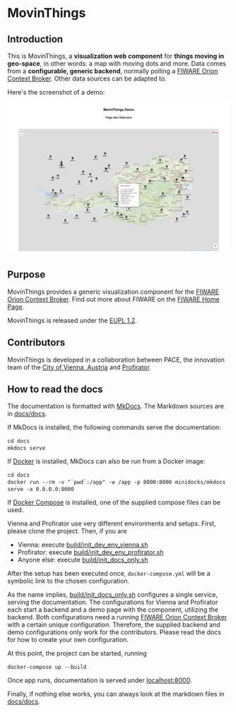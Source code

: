 # MovinThings

## Introduction

This is MovinThings, a __visualization web component__ for
__things moving in geo-space__, in other words: a map with
moving dots and more. Data comes from a __configurable,
generic backend__, normally polling a [FIWARE Orion Context
Broker](https://fiware-orion.readthedocs.io/en/master/).
Other data sources can be adapted to.

Here's the screenshot of a demo:

![Flights over Austria](docs/docs/img/screenshot_flights_over_austria.png)

## Purpose

MovinThings provides a generic visualization component for
the [FIWARE Orion Context
Broker](https://fiware-orion.readthedocs.io/en/master/).
Find out more about FIWARE on the [FIWARE Home
Page](https://www.fiware.org/).

MovinThings is released under the [EUPL
1.2](https://joinup.ec.europa.eu/collection/eupl/eupl-text-eupl-12).

## Contributors

MovinThings is developed in a collaboration between PACE,
the innovation team of the [City of Vienna,
Austria](https://www.wien.gv.at/) and
[Profirator](https://profirator.fi).

## How to read the docs

The documentation is formatted with
[MkDocs](https://www.mkdocs.org). The Markdown sources are
in [docs/docs](./docs/docs).

If MkDocs is installed, the following commands serve the
documentation:

```
cd docs
mkdocs serve
```

If [Docker](https://www.docker.com/) is installed, MkDocs
can also be run from a Docker image:

```
cd docs
docker run --rm -v "`pwd`:/app" -w /app -p 8000:8000 minidocks/mkdocs serve -a 0.0.0.0:8000
```

If [Docker Compose](https://docs.docker.com/compose/) is installed,
one of the supplied compose files can be used. 

Vienna and Profirator use very different environments and
setups. First, please clone the project. Then, if you are

* Vienna: execute [build/init_dev_env_vienna.sh](./build/init_dev_env_vienna.sh)
* Profirator: execute [build/init_dev_env_profirator.sh](./build/init_dev_env_profirator.sh)
* Anyone else: execute [build/init_docs_only.sh](build/init_docs_only.sh)

After the setup has been executed once, `docker-compose.yml`
will be a symbolic link to the chosen configuration.

As the name implies,
[build/init_docs_only.sh](build/init_docs_only.sh)
configures a single service, serving the documentation. The
configurations for Vienna and Profirator each start a
backend and a demo page with the component, utilizing the
backend. Both configurations need a running [FIWARE Orion
Context
Broker](https://fiware-orion.readthedocs.io/en/master/) with
a certain unique configuration. Therefore, the supplied
backend and demo configurations only work for the
contributors. Please read the docs for how to create your
own configuration.

At this point, the project can be started, running 

```
docker-compose up --build
```

Once app runs, documentation is served under
[localhost:8000](http://localhost:8000).

Finally, if nothing else works, you can always look at the
markdown files in [docs/docs](docs/docs).
